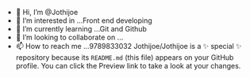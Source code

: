 - 👋 Hi, I’m @Jothijoe
- 👀 I’m interested in ...Front end developing 
- 🌱 I’m currently learning ...Git and Github
- 💞️ I’m looking to collaborate on ...
- 📫 How to reach me ...9789833032
Jothijoe/Jothijoe is a ✨ special ✨ repository because its `README.md` (this file) appears on your GitHub profile.
You can click the Preview link to take a look at your changes.

